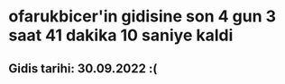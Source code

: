 # ofarukbicer'in gidisine son 4 gun 3 saat 41 dakika 10 saniye kaldi

## Gidis tarihi: 30.09.2022 :(